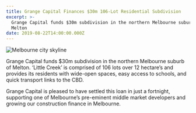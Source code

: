```yaml
---
title: Grange Capital Finances $30m 106-Lot Residential Subdivision
excerpt: >-
  Grange Capital funds $30m subdivision in the northern Melbourne suburb of
  Melton
date: 2019-08-22T14:00:00.000Z
---
```

![Melbourne city skyline](/uploads/melbourne106.jpg)

Grange Capital funds $30m subdivision in the northern Melbourne suburb of Melton. ‘Little Creek’ is comprised of 106 lots over 12 hectare’s and provides its residents with wide-open spaces, easy access to schools, and quick transport links to the CBD.

Grange Capital is pleased to have settled this loan in just a fortnight, supporting one of Melbourne’s pre-eminent middle market developers and growing our construction finance in Melbourne.
